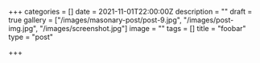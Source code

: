 +++
categories = []
date = 2021-11-01T22:00:00Z
description = ""
draft = true
gallery = ["/images/masonary-post/post-9.jpg", "/images/post-img.jpg", "/images/screenshot.jpg"]
image = ""
tags = []
title = "foobar"
type = "post"

+++
